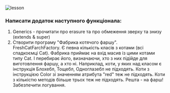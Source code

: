 ![lesson](https://img.shields.io/badge/hw__adv-12-green)

### Написати додаток наступного функціонала:

1. Generics - прочитати про erasure та про обмеження зверху та знизу (extends & super)
2. Створити програму "Фабрика котячого фаршу". FreshCatFarchFactory. Є певна кількість класів з котами (всі спадкоємці Cat). Фабрика приймає на вхід масив із цими котами типу Cat. І перебирає його, визначаючи, хто з них підійде для виготовлення фаршу, а хто ні. Наприклад, коти, у яких над класом є інструкція Блохебл, Тощебл, Одноглазебл не підходять. Коти з інструкцією Color зі значенням атрибута "red" теж не підходять. Коти з кількістю методів більше трьох теж не підходять. Решта - на фарш! Забезпечити логування.